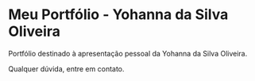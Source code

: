 # Meu Portfólio - Yohanna da Silva Oliveira

Portfólio destinado à apresentação pessoal da Yohanna da Silva Oliveira.

Qualquer dúvida, entre em contato.
